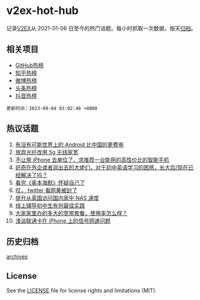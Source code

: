 # v2ex-hot-hub

 记录[V2EX](https://www.v2ex.com/)从 2021-01-06 日至今的热门话题。每小时抓取一次数据，按天[归档](archives)。
 
 ## 相关项目

- [GitHub热榜](https://github.com/snaildev/github-hot-hub)
- [知乎热榜](https://github.com/snaildev/zhihu-hot-hub)
- [微博热榜](https://github.com/snaildev/weibo-hot-hub)
- [头条热榜](https://github.com/snaildev/toutiao-hot-hub)
- [抖音热榜](https://github.com/snaildev/douyin-hot-hub)


 `更新时间：2023-09-04 03:02:46 +0800`

## 热议话题

1. [有没有可能世界上的 Android 比中国的更费电](https://www.v2ex.com/t/970505)
1. [放弃光纤改用 5g 无线家宽](https://www.v2ex.com/t/970460)
1. [不让带 iPhone 去单位了，求推荐一台能用的高性价比的智能手机](https://www.v2ex.com/t/970495)
1. [好奇在外企或者润出去的大佬们，对于初中英语学习的困惑，长大后/现在已经解决了吗？](https://www.v2ex.com/t/970536)
1. [看完《奥本海默》怀疑自己了](https://www.v2ex.com/t/970545)
1. [哎， twitter 看网黄被封了](https://www.v2ex.com/t/970467)
1. [提升从英国访问国内家中 NAS 速度](https://www.v2ex.com/t/970555)
1. [线上辅导初中生有何最佳实践](https://www.v2ex.com/t/970470)
1. [大家家里办的多大的宽带套餐，使用率怎么样？](https://www.v2ex.com/t/970503)
1. [浅谈联通卡在 iPhone 上的信号网速问题](https://www.v2ex.com/t/970490)

## 历史归档

[archives](archives)

## License

See the [LICENSE](LICENSE) file for license rights and limitations (MIT).
